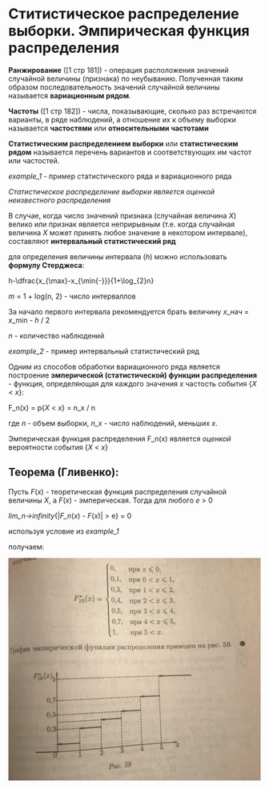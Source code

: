 # Ститистическое распределение выборки. Эмпирическая функция распределения

**Ранжирование** ([1 стр 181]) - операция расположения значений случайной величины (признака) по неубыванию. Полученная таким образом последовательность значений случайной величины называется **вариационным рядом**.

**Частоты** ([1 стр 182]) - числа, показывающие, сколько раз встречаются варианты, в ряде наблюдений, а отношение их к объему выборки называется **частостями** или **относительными частотами**

**Статистическим распределением выборки** или **статистическим рядом** называется перечень вариантов и соответствующих им частот или частостей.

*example_1* - пример статистического ряда и вариационного ряда

*Статистическое распределение выборки является оценкой неизвестного распределения*

В случае, когда число значений признака (случайная величина *X*) велико или признак является неприрывным (т.е. когда случайная величина *X* может принять любое значение в некотором интервале), составляют **интервальный статистический ряд**

для определения величины интервала (*h*) можно использовать **формулу Стерджеса**:

h-\dfrac{x_{\max}-x_{\min{-}}}{1+\log_{2}n}

*m* = 1 + log(n, 2) - число интерваллов

За начало первого интервала рекомендуется брать величину *x*_нач = *x*_min - *h* / 2

*n* - количество наблюдений

*example_2* - пример интервальный статистический ряд

Одним из способов обработки вариационного ряда является построение **эмперической (статистической) функции распределения** - функция, определяющая для каждого значения *x* частость события {*X* < *x*}:

F_n(x) = p{*X* < *x*} = n_x / n

где *n* - объем выборки, *n_x* - число наблюдений, меньших *x*.

Эмперическая функция распределения F_n(x) является *оценкой* вероятности события {*X* < *x*}

## Теорема (Гливенко):

Пусть *F*(*x*) - теоретическая функция распределения случайной величины *X*, а *F*(*x*) - эмперическая. Тогда для любого *e* > 0

*lim_n->infinity*{|*F_n*(*x*) - *F*(*x*)| > e} = 0

используя условие из *example_1*

получаем:

![график](./photo_2020-07-16_21-21-38.jpg)
